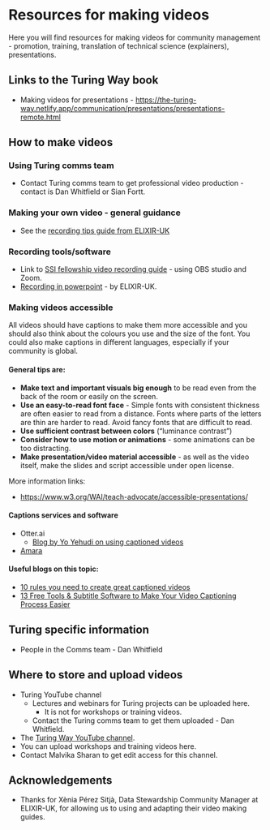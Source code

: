 # Resources for making videos

Here you will find resources for making videos for community management - promotion, training, translation of technical science (explainers), presentations. 

## Links to the Turing Way book
* Making videos for presentations - https://the-turing-way.netlify.app/communication/presentations/presentations-remote.html


## How to make videos

### Using Turing comms team
* Contact Turing comms team to get professional video production - contact is Dan Whitfield or Sian Fortt. 

### Making your own video - general guidance
* See the [recording tips guide from ELIXIR-UK](https://github.com/alan-turing-institute/open-community-building/blob/video-resources-docs/resources/videos/recording-tips.md)

### Recording tools/software
* Link to [SSI fellowship video recording guide](https://www.software.ac.uk/fellowship-programme/2022/application-video-guide) - using OBS studio and Zoom.
* [Recording in powerpoint](https://github.com/alan-turing-institute/open-community-building/blob/video-resources-docs/resources/videos/how-to-record-powerpoint-windows.pdf) - by ELIXIR-UK. 

### Making videos accessible
All videos should have captions to make them more accessible and you should also think about the colours you use and the size of the font. You could also make captions in different languages, especially if your community is global. 

#### General tips are:
* **Make text and important visuals big enough** to be read even from the back of the room or easily on the screen.
* **Use an easy-to-read font face** - Simple fonts with consistent thickness are often easier to read from a distance. Fonts where parts of the letters are thin are harder to read. Avoid fancy fonts that are difficult to read.
* **Use sufficient contrast between colors** (“luminance contrast”)
* **Consider how to use motion or animations** - some animations can be too distracting.
* **Make presentation/video material accessible** - as well as the video itself, make the slides and script accessible under open license. 

More information links:
* https://www.w3.org/WAI/teach-advocate/accessible-presentations/

#### Captions services and software
  * Otter.ai
    * [Blog by Yo Yehudi on using captioned videos](https://openlifesci.org/posts/2020/12/16/streaming-to-youtube-and-to-otter-at-once/) 
  * [Amara](https://amara.org/en/) 

#### Useful blogs on this topic:
* [10 rules you need to create great captioned videos](https://meryl.net/10-rules-you-need-to-create-great-captioned-videos/)
* [13 Free Tools & Subtitle Software to Make Your Video Captioning Process Easier](https://blog.amara.org/2018/05/02/10-free-tools-to-make-your-captioning-process-easier-in-2018/)

## Turing specific information
* People in the Comms team - Dan Whitfield

## Where to store and upload videos
* Turing YouTube channel
  * Lectures and webinars for Turing projects can be uploaded here. 
    * It is not for workshops or training videos.  
  * Contact the Turing comms team to get them uploaded - Dan Whitfield. 
* The [Turing Way YouTube channel](https://www.youtube.com/c/theturingway).
 * You can upload workshops and training videos here.  
  * Contact Malvika Sharan to get edit access for this channel. 

## Acknowledgements
* Thanks for Xènia Pérez Sitjà, Data Stewardship Community Manager at ELIXIR-UK, for allowing us to using and adapting their video making guides.  


